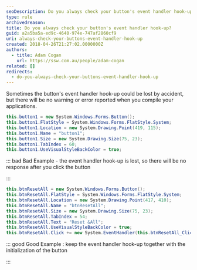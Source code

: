 ```yaml
---
seoDescription: Do you always check your button's event handler hook-up to ensure a responsive UI experience?
type: rule
archivedreason:
title: Do you always check your button's event handler hook-up?
guid: a2a5ba5a-ed9c-4640-974e-747af2860cf9
uri: always-check-your-buttons-event-handler-hook-up
created: 2018-04-26T21:27:02.0000000Z
authors:
  - title: Adam Cogan
    url: https://ssw.com.au/people/adam-cogan
related: []
redirects:
  - do-you-always-check-your-buttons-event-handler-hook-up
---
```


Sometimes the button's event handler hook-up could be lost by accident, but there will be no warning or error reported when you compile your applications.

<!--endintro-->

```cs
this.button1 = new System.Windows.Forms.Button();
this.button1.FlatStyle = System.Windows.Forms.FlatStyle.System;
this.button1.Location = new System.Drawing.Point(419, 115);
this.button1.Name = "button1";
this.button1.Size = new System.Drawing.Size(75, 23);
this.button1.TabIndex = 60;
this.button1.UseVisualStyleBackColor = true;
```

::: bad
Bad Example - the event handler hook-up is lost, so there will be no response after you click the button

:::

```cs
this.btnResetAll = new System.Windows.Forms.Button();
this.btnResetAll.FlatStyle = System.Windows.Forms.FlatStyle.System;
this.btnResetAll.Location = new System.Drawing.Point(417, 410);
this.btnResetAll.Name = "btnResetAll";
this.btnResetAll.Size = new System.Drawing.Size(75, 23);
this.btnResetAll.TabIndex = 54;
this.btnResetAll.Text = "Reset &All";
this.btnResetAll.UseVisualStyleBackColor = true;
this.btnResetAll.Click += new System.EventHandler(this.btnResetAll_Click);
```

::: good
Good Example : keep the event handler hook-up together with the initialization of the button

:::
